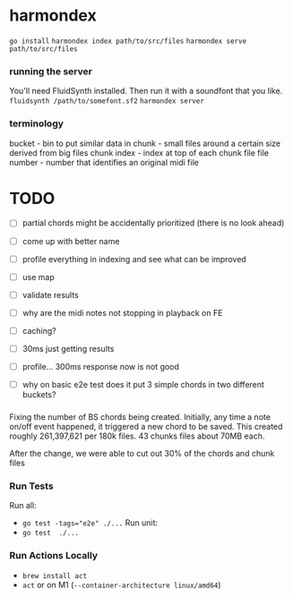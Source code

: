 # harmondex

`go install`
`harmondex index path/to/src/files`
`harmondex serve path/to/src/files`

### running the server

You'll need FluidSynth installed. Then run it with a soundfont that you like.
`fluidsynth /path/to/somefont.sf2`
`harmondex server`

### terminology
bucket - bin to put similar data in
chunk - small files around a certain size derived from big files
chunk index - index at top of each chunk file
file number - number that identifies an original midi file


# TODO
 - [ ] partial chords might be accidentally prioritized (there is no look ahead)
 - [ ] come up with better name
 - [ ] profile everything in indexing and see what can be improved
 - [ ] use map
 - [ ] validate results
 - [ ] why are the midi notes not stopping in playback on FE
 - [ ] caching?
 - [ ] 30ms just getting results
 - [ ] profile... 300ms response now is not good
 - [ ] why on basic e2e test does it put 3 simple chords in two different buckets?


###

Fixing the number of BS chords being created.
Initially, any time a note on/off event happened, it triggered a new chord to be saved.
This created roughly 261,397,621 per 180k files. 43 chunks files about 70MB each.

After the change, we were able to cut out 30% of the chords and chunk files

### Run Tests

Run all:
 - `go test -tags="e2e" ./...`
Run unit:
 - `go test  ./...`

### Run Actions Locally
 - `brew install act`
 - `act` or on M1 (`--container-architecture linux/amd64`)
